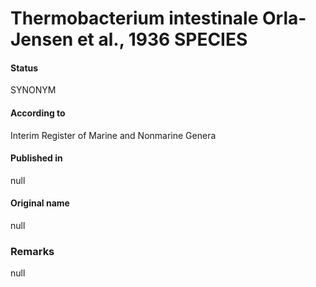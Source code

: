 # Thermobacterium intestinale Orla-Jensen et al., 1936 SPECIES

#### Status
SYNONYM

#### According to
Interim Register of Marine and Nonmarine Genera

#### Published in
null

#### Original name
null

### Remarks
null